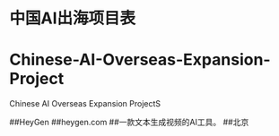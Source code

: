 # 中国AI出海项目表
# Chinese-AI-Overseas-Expansion-Project
Chinese AI Overseas Expansion ProjectS

##HeyGen
##heygen.com
##一款文本生成视频的AI工具。
##北京
